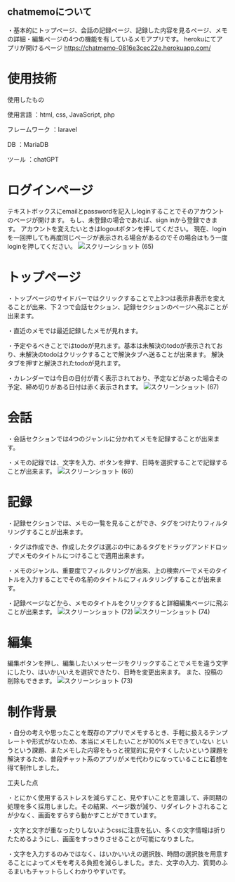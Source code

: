 

## chatmemoについて

・基本的にトップページ、会話の記録ページ、記録した内容を見るページ、メモの詳細・編集ページの4つの機能を有しているメモアプリです。
herokuにてアプリが開けるページ
https://chatmemo-0816e3cec22e.herokuapp.com/

# 使用技術
使用したもの

使用言語 ：html, css, JavaScript, php

フレームワーク ：laravel

DB ：MariaDB

ツール ：chatGPT
# ログインページ
テキストボックスにemailとpasswordを記入しloginすることでそのアカウントのページが開けます。
もし、未登録の場合であれば、sign inから登録できます。
アカウントを変えたいときはlogoutボタンを押してください。
現在、loginを一回押しても再度同じページが表示される場合があるのでその場合はもう一度loginを押してください。
![スクリーンショット (65)](https://github.com/kiritocor/chatmemo/assets/142217993/744e5ff2-3644-4f45-a93f-d1cad718ea12)
# トップページ
・トップページのサイドバーではクリックすることで上3つは表示非表示を変えることが出来、下２つで会話セクション、記録セクションのページへ飛ぶことが出来ます。

・直近のメモでは最近記録したメモが見れます。

・予定やるべきことではtodoが見れます。基本は未解決のtodoが表示されており、未解決のtodoはクリックすることで解決タブへ送ることが出来ます。
解決タブを押すと解決されたtodoが見れます。

・カレンダーでは今日の日付が青く表示されており、予定などがあった場合その予定、締め切りがある日付は赤く表示されます。
![スクリーンショット (67)](https://github.com/kiritocor/chatmemo/assets/142217993/2e29ea2d-4936-4fe8-82ee-1bdba051e8d9)

# 会話
・会話セクションでは4つのジャンルに分かれてメモを記録することが出来ます。

・メモの記録では、文字を入力、ボタンを押す、日時を選択することで記録することが出来ます。
![スクリーンショット (69)](https://github.com/kiritocor/chatmemo/assets/142217993/bb42ddc4-64b4-4dd5-a4bc-2892ee87f927)

# 記録
・記録セクションでは、メモの一覧を見ることができ、タグをつけたりフィルタリングすることが出来ます。

・タグは作成でき、作成したタグは選ぶの中にあるタグをドラッグアンドドロップでメモのタイトルにつけることで適用出来ます。

・メモのジャンル、重要度でフィルタリングが出来、上の検索バーでメモのタイトルを入力することでその名前のタイトルにフィルタリングすることが出来ます。

・記録ページなどから、メモのタイトルをクリックすると詳細編集ページに飛ぶことが出来ます。
![スクリーンショット (72)](https://github.com/kiritocor/chatmemo/assets/142217993/251982e3-0e55-4065-bdfe-2d126970f38d)
![スクリーンショット (74)](https://github.com/kiritocor/chatmemo/assets/142217993/f1138ec4-8cd0-43e5-ada3-3cae7e60c2fd)
# 編集

編集ボタンを押し、編集したいメッセージをクリックすることでメモを違う文字にしたり、はいかいいえを選択できたり、日時を変更出来ます。
また、投稿の削除もできます。
![スクリーンショット (73)](https://github.com/kiritocor/chatmemo/assets/142217993/cded3ac1-cd9d-41d8-a899-bbcec85be748)

# 制作背景
・自分の考えや思ったことを既存のアプリでメモするとき、手軽に扱えるテンプレートや形式がないため、本当にメモしたいことが100%メモできていない
というという課題、またメモした内容をもっと視覚的に見やすくしたいという課題を解決するため、普段チャット系のアプリがメモ代わりになっていることに着想を得て制作しました。

工夫した点

・とにかく使用するストレスを減らすこと、見やすいことを意識して、非同期の処理を多く採用しました。その結果、ページ数が減り、リダイレクトされることが少なく、画面をすらすら動かすことができています。

・文字と文字が重なったりしないようcssに注意を払い、多くの文字情報は折りたためるようにし、画面をすっきりさせることが可能になりました。

・文字を入力するのみではなく、はいかいいえの選択肢、時間の選択肢を用意することによってメモを考える負担を減らしました。また、文字の入力、質問のふるまいもチャットらしくわかりやすいです。
